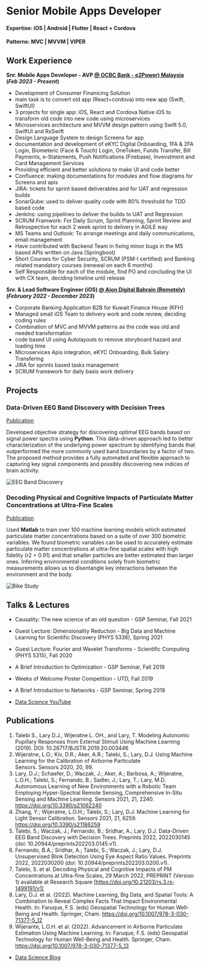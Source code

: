 # Senior Mobile Apps Developer

#### Expertise: iOS | Android | Flutter | React + Cordova
#### Patterns: MVC | MVVM | VIPER

## Work Experience
**Snr. Mobile Apps Developer - AVP [@ OCBC Bank - e2Power) Malaysia](https://www.linkedin.com/company/ocbc-bank/mycompany)
(_Feb 2023 - Present_)**
- Development of Consumer Finanicing Solution
- main task is to convert old app (React+cordova) into new app (Swift, SwiftUI)
- 3 projects for single app: iOS, React and Cordova Native iOS to transform old code into new code using microservices
- Microservices architecture and MVVM design pattern using Swift 5.0, SwiftUI and RxSwift
- Design Language System to design Screens for app
- documentation and development of eKYC Digital Onboarding, 1FA & 2FA Login, Biometeric (Face & Touch) Login, OneToken, Funds Transfer, Bill Payments, e-Statements, Push Notifications (Firebase), Invevstment and Card Management Services
- Providing efficient and better solutions to make UI and code better
- Confluence: making documentations for modules and flow diagrams for Screens and apis
- JIRA: tickets for sprint based deliverables and for UAT and regression builds
- SonarQube: used to deliver quality code with 80% threshold for TDD based code
- Jenkins: using pipelines to deliver the builds to UAT and Regression
- SCRUM Framwork: For Daily Scrum, Sprint Planning, Sprint Review and Retrospective for each 2 week sprint to delivery in AGILE way
- MS Teams and Outlook: To arrange meetings and daily communications, email management
- Have contributed with Backend Team in fixing minor bugs in the MS based APIs written on Java (Springboot)
- Short Courses for Cyber Security, SCRUM (PSM-I certified) and Banking related mandatory courses (renewal on each 6 months)
- Self Responsible for each of the module, find PO and concluding the UI with CX team, deciding timeline until release

**Snr. & Lead Software Engineer (iOS) [@ Aion Digital Bahrain (Remotely)](https://aiondigital.com) (_February 2022 - December 2023_)**
- Corporate Banking Application B2B for Kuwait Finance House (KFH)
- Managed small iOS Team to delivery work and code review, deciding coding rules
- Combination of MVC and MVVM patterns as the code was old and needed transformation
- code based UI using Autolayouts to remove storyboard hazard and loading time
- Microservices Apis integration, eKYC Onboarding, Bulk Salary Transfering
- JIRA for sprints based tasks management
- SCRUM framework for daily basis work delivery

## Projects
### Data-Driven EEG Band Discovery with Decision Trees
[Publication](https://www.mdpi.com/1424-8220/22/8/3048)

Developed objective strategy for discovering optimal EEG bands based on signal power spectra using **Python**. This data-driven approach led to better characterization of the underlying power spectrum by identifying bands that outperformed the more commonly used band boundaries by a factor of two. The proposed method provides a fully automated and flexible approach to capturing key signal components and possibly discovering new indices of brain activity.

![EEG Band Discovery](/assets/img/eeg_band_discovery.jpeg)

### Decoding Physical and Cognitive Impacts of Particulate Matter Concentrations at Ultra-Fine Scales
[Publication](https://www.mdpi.com/1424-8220/22/11/4240)

Used **Matlab** to train over 100 machine learning models which estimated particulate matter concentrations based on a suite of over 300 biometric variables. We found biometric variables can be used to accurately estimate particulate matter concentrations at ultra-fine spatial scales with high fidelity (r2 = 0.91) and that smaller particles are better estimated than larger ones. Inferring environmental conditions solely from biometric measurements allows us to disentangle key interactions between the environment and the body.

![Bike Study](/assets/img/bike_study.jpeg)

## Talks & Lectures
- Causality: The new science of an old question - GSP Seminar, Fall 2021
- Guest Lecture: Dimensionality Reduction - Big Data and Machine Learning for Scientific Discovery (PHYS 5336), Spring 2021
- Guest Lecture: Fourier and Wavelet Transforms - Scientific Computing (PHYS 5315), Fall 2020
- A Brief Introduction to Optimization - GSP Seminar, Fall 2019
- Weeks of Welcome Poster Competition - UTD, Fall 2019
- A Brief Introduction to Networks - GSP Seminar, Spring 2019

- [Data Science YouTube](https://www.youtube.com/channel/UCa9gErQ9AE5jT2DZLjXBIdA)

## Publications
1. Talebi S., Lary D.J., Wijeratne L. OH., and Lary, T. Modeling Autonomic Pupillary Responses from External Stimuli Using Machine Learning (2019). DOI: 10.26717/BJSTR.2019.20.003446
2. Wijeratne, L.O.; Kiv, D.R.; Aker, A.R.; Talebi, S.; Lary, D.J. Using Machine Learning for the Calibration of Airborne Particulate Sensors. Sensors 2020, 20, 99.
3. Lary, D.J.; Schaefer, D.; Waczak, J.; Aker, A.; Barbosa, A.; Wijeratne, L.O.H.; Talebi, S.; Fernando, B.; Sadler, J.; Lary, T.; Lary, M.D. Autonomous Learning of New Environments with a Robotic Team Employing Hyper-Spectral Remote Sensing, Comprehensive In-Situ Sensing and Machine Learning. Sensors 2021, 21, 2240. https://doi.org/10.3390/s21062240
4. Zhang, Y.; Wijeratne, L.O.H.; Talebi, S.; Lary, D.J. Machine Learning for Light Sensor Calibration. Sensors 2021, 21, 6259. https://doi.org/10.3390/s21186259
5. Talebi, S.; Waczak, J.; Fernando, B.; Sridhar, A.; Lary, D.J. Data-Driven EEG Band Discovery with Decision Trees. Preprints 2022, 2022030145 (doi: 10.20944/preprints202203.0145.v1).
6. Fernando, B.A.; Sridhar, A.; Talebi, S.; Waczak, J.; Lary, D.J. Unsupervised Blink Detection Using Eye Aspect Ratio Values. Preprints 2022, 2022030200 (doi: 10.20944/preprints202203.0200.v1).
7. Talebi, S. et al. Decoding Physical and Cognitive Impacts of PM Concentrations at Ultra-fine Scales, 29 March 2022, PREPRINT (Version 1) available at Research Square [https://doi.org/10.21203/rs.3.rs-1499191/v1]
8. Lary, D.J. et al. (2022). Machine Learning, Big Data, and Spatial Tools: A Combination to Reveal Complex Facts That Impact Environmental Health. In: Faruque, F.S. (eds) Geospatial Technology for Human Well-Being and Health. Springer, Cham. https://doi.org/10.1007/978-3-030-71377-5_12
9. Wijerante, L.O.H. et al. (2022). Advancement in Airborne Particulate Estimation Using Machine Learning. In: Faruque, F.S. (eds) Geospatial Technology for Human Well-Being and Health. Springer, Cham. https://doi.org/10.1007/978-3-030-71377-5_13

- [Data Science Blog](https://medium.com/@shawhin)
